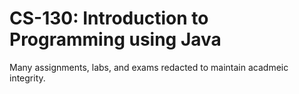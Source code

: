 # CS-130: Introduction to Programming using Java

Many assignments, labs, and exams redacted to maintain acadmeic integrity.
